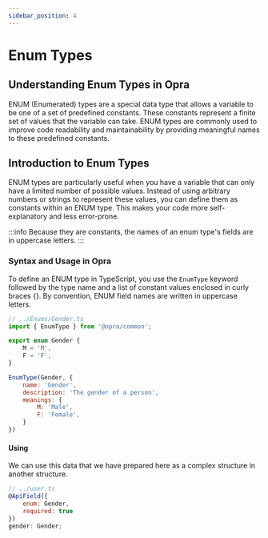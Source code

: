 ```yaml
---
sidebar_position: 4
---
```


# Enum Types

## Understanding Enum Types in Opra

ENUM (Enumerated) types are a special data type that allows a variable to be one of a set of predefined constants. These constants represent a finite set of values that the variable can take. ENUM types are commonly used to improve code readability and maintainability by providing meaningful names to these predefined constants.

## Introduction to Enum Types

ENUM types are particularly useful when you have a variable that can only have a limited number of possible values. Instead of using arbitrary numbers or strings to represent these values, you can define them as constants within an ENUM type. This makes your code more self-explanatory and less error-prone.

:::info
Because they are constants, the names of an enum type's fields are in uppercase letters.
:::

### Syntax and Usage in Opra

To define an ENUM type in TypeScript, you use the `EnumType` keyword followed by the type name and a list of constant values enclosed in curly braces {}. By convention, ENUM field names are written in uppercase letters.

```jsx
// ../Enums/Gender.ts
import { EnumType } from '@opra/common';

export enum Gender {
    M = 'M',
    F = 'F',
}

EnumType(Gender, {
    name: 'Gender',
    description: 'The gender of a person',
    meanings: {
        M: 'Male',
        F: 'Female',
    }
})
```

#### Using

We can use this data that we have prepared here as a complex structure in another structure.

```jsx
// ../user.ts
@ApiField({
    enum: Gender,
    required: true
})
gender: Gender;
```